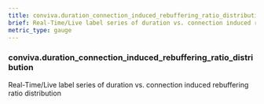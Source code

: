 ```yaml
---
title: conviva.duration_connection_induced_rebuffering_ratio_distribution
brief: Real-Time/Live label series of duration vs. connection induced rebuffering ratio distribution
metric_type: gauge
---
```

### conviva.duration_connection_induced_rebuffering_ratio_distribution

Real-Time/Live label series of duration vs. connection induced rebuffering ratio distribution